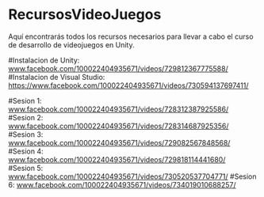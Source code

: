# RecursosVideoJuegos
Aquí encontrarás todos los recursos necesarios para llevar a cabo el curso de desarrollo de videojuegos en Unity.

#Instalacion de Unity:
www.facebook.com/100022404935671/videos/729812367775588/
#Instalacion de Visual Studio:
https://www.facebook.com/100022404935671/videos/730594137697411/

#Sesion 1:
www.facebook.com/100022404935671/videos/728312387925586/            
#Sesion 2:
www.facebook.com/100022404935671/videos/728314687925356/          
#Sesion 3:
www.facebook.com/100022404935671/videos/729082567848568/            
#Sesion 4:
www.facebook.com/100022404935671/videos/729818114441680/   
#Sesion 5:
www.facebook.com/100022404935671/videos/730520537704771/
#Sesion 6:
www.facebook.com/100022404935671/videos/734019010688257/
 
 
